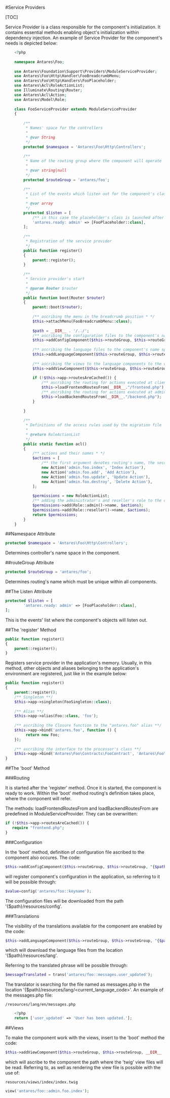 #Service Providers  

[TOC]

Service Provider is a class responsible for the component's initialization. It contains essential methods  enabling object's initialization within dependency injection. An example of Service Provider for the component's needs is depicted below:

```php
    <?php
     
    namespace Antares\Foo;
     
    use Antares\Foundation\Support\Providers\ModuleServiceProvider;
    use Antares\Foo\Http\Handler\FooBreadcrumbMenu;
    use Antares\Foo\Http\Handlers\FooPlaceholder;
    use Antares\Acl\RoleActionList;
    use Illuminate\Routing\Router;
    use Antares\Acl\Action;
    use Antares\Model\Role;
     
    class FooServiceProvider extends ModuleServiceProvider
    {
     
        /**
         * Names' space for the controllers
         *
         * @var String
         */
        protected $namespace = 'Antares\Foo\Http\Controllers';
     
        /**
         * Name of the routing group where the component will operate
         *
         * @var string|null
         */
        protected $routeGroup = 'antares/foo';
     
        /**
         * List of the events which listen out for the component's class
         *
         * @var array
         */
        protected $listen = [
            /** in this case the placeholder's class is launched after administrative panel's initialization * */
            'antares.ready: admin' => [FooPlaceholder::class],
        ];
     
        /**
         * Registration of the service provider
         */
        public function register()
        {
            parent::register();
        }
     
        /**
         * Service provider's start
         *
         * @param Router $router
         */
        public function boot(Router $router)
        {
            parent::boot($router);
     
            /** ascribing the menu in the breadcrumb position * */
            $this->attachMenu(FooBreadcrumbMenu::class);
             
            $path = __DIR__ . '/../';
            /** ascribing the configuration files to the component's name space **/       
            $this->addConfigComponent($this->routeGroup, $this->routeGroup, "{$path}/resources/config");
             
            /** ascribing the language files to the component's name space **/
            $this->addLanguageComponent($this->routeGroup, $this->routeGroup, "{$path}/resources/lang");
                     
            /** ascribing the views to the language components to the component's name space **/
            $this->addViewComponent($this->routeGroup, $this->routeGroup, __DIR__ . '/../resources/views');
      
            if (!$this->app->routesAreCached()) {
                /** ascribing the routing for actions executed at clienet's side **/
                $this->loadFrontendRoutesFrom(__DIR__."/frontend.php");
                /** ascribing the routing for actions executed at administrative side **/
                $this->loadBackendRoutesFrom(__DIR__."/backend.php");       
            }
             
        }
     
        /**
         * Definitions of the access rules used by the migration file
         *
         * @return RoleActionList
         */
        public static function acl()
        {
            /** actions and their names * */
            $actions = [
                /** the first argument denotes routing's name, the second argument is the conventional action's name * */
                new Action('admin.foo.index', 'Index Action'),
                new Action('admin.foo.add', 'Add Action'),
                new Action('admin.foo.update', 'Update Action'),
                new Action('admin.foo.destroy', 'Delete Action'),
            ];
     
            $permissions = new RoleActionList;
            /** adding the administrator's and reseller's role to the collection and assigning the full  access * */
            $permissions->add(Role::admin()->name, $actions);
            $permissions->add(Role::reseller()->name, $actions);
            return $permissions;
        }      
    }
```

##Namespace Attribute  

```php
protected $namespace = 'Antares\Foo\Http\Controllers';
```

Determines controller's name space in the component.

##routeGroup Attribute  

```php
protected $routeGroup = 'antares/foo';
```

Determines routing's name which must be unique within all components.

##The Listen Attribute  

```php
protected $listen = [
        'antares.ready: admin' => [FooPlaceholder::class],
];
```

This is the events' list where the component's objects will listen out.

##The 'register' Method  

```php
public function register()
{
    parent::register();
}
```

Registers service provider in the application's memory. Usually, in this method, other objects and aliases belonging to the application's environment are registered, just like in the example below:

```php
public function register()
{
    parent::register();
    /** Singleton **/
    $this->app->singleton(FooSingleton::class);
 
    /** Alias **/
    $this->app->alias(Foo::class, 'foo');
 
    /** ascribing the Closure function to the "antares.foo" alias **/
    $this->app->bind('antares.foo', function () {
         return new Foo;
    });
 
    /** ascribing the interface to the processor's class **/
    $this->app->bind('Antares\Foo\Contracts\FooContract', 'Antares\Foo\Processor\FooProcessor');
}
```

##The 'boot' Method  

###Routing  

It is started after the 'register' method. Once it is started, the component is ready to work. Within the 'boot' method routing's definition takes place, where the component will refer.

The methods: loadFrontendRoutesFrom and loadBackendRoutesFrom are predefined in ModuleServiceProvider. They can be overwritten:

```php
if (!$this->app->routesAreCached()) {
   require "frontend.php";
}
```

###Configuration  

In the 'boot' method, definition of configuration file ascribed to the component also occures. The code:

```php
$this->addConfigComponent($this->routeGroup, $this->routeGroup, "{$path}/resources/config");
```

will register component's configuration in the application, so referring to it will be possible through:

```php
$value=config('antares/foo::keyname');
```

The configuration files will be downloaded from the path '{$path}/resources/config'.

###Translations  

The visibility of the translations available for the component are enabled by the code:

```php
$this->addLanguageComponent($this->routeGroup, $this->routeGroup, "{$path}/resources/lang");
```

which will download the language files from the location '{$path}/resources/lang'.

Referring to the translated phrase will be possible through:

```php
$messageTranslated = trans('antares/foo::messages.user_updated');
```

The translator is searching for the file named as messages.php in the location '{$path}/resources/lang/<current_language_code>'. An example of the messages.php file:
```console
/resources/lang/en/messages.php
```
```php
    <?php
    return ['user_updated' => 'User has been updated.'];
```    

##Views  

To make the component work with the views, insert to the 'boot' method the code:

```php
$this->addViewComponent($this->routeGroup, $this->routeGroup, __DIR__ . '/../resources/views');
```

which will ascribe to the component the path where the 'twig' view files will be read. Referring to, as well as rendering the view file is possible with the use of:

```console
resources/views/index/index.twig
```

```php
view('antares/foo::admin.foo.index');
```
